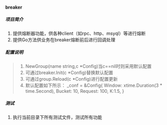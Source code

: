 #### breaker

##### 项目简介

1. 提供熔断器功能，供各种client（如rpc、http、msyql）等进行熔断
2. 提供Go方法供业务在breaker熔断前后进行回调处理

##### 配置说明

> 1. NewGroup(name string,c *Config)当c==nil时则采用默认配置
> 2. 可通过breaker.Init(c *Config)替换默认配置
> 3. 可通过group.Reload(c *Config)进行配置更新
> 4. 默认配置如下所示：
     _conf = &Config{
     Window:  xtime.Duration(3 * time.Second),
     Bucket:  10,
     Request: 100,
     K:1.5,
     }

##### 测试

1. 执行当前目录下所有测试文件，测试所有功能
